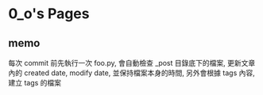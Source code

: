 # 0_o's Pages


## memo

每次 commit 前先執行一次 foo.py, 會自動檢查 _post 目錄底下的檔案, 更新文章內的 created date, modify date, 並保持檔案本身的時間, 另外會根據 tags 內容, 建立 tags 的檔案